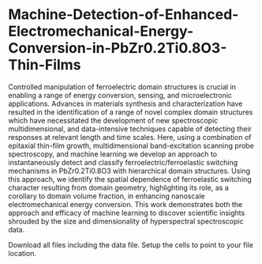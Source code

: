 # Machine-Detection-of-Enhanced-Electromechanical-Energy-Conversion-in-PbZr0.2Ti0.8O3-Thin-Films
Controlled manipulation of ferroelectric domain structures is crucial in enabling a range of energy conversion, sensing, and microelectronic applications. Advances in materials synthesis and characterization have resulted in the identification of a range of novel complex domain structures which have necessitated the development of new spectroscopic multidimensional, and data-intensive techniques capable of detecting their responses at relevant length and time scales. Here, using a combination of epitaxial thin-film growth, multidimensional band-excitation scanning probe spectroscopy, and machine learning we develop an approach to instantaneously detect and classify ferroelectric/ferroelastic switching mechanisms in PbZr0.2Ti0.8O3 with hierarchical domain structures. Using this approach, we identify the spatial dependence of ferroelastic switching character resulting from domain geometry, highlighting its role, as a corollary to domain volume fraction, in enhancing nanoscale electromechanical energy conversion. This work demonstrates both the approach and efficacy of machine learning to discover scientific insights shrouded by the size and dimensionality of hyperspectral spectroscopic data.

Download all files including the data file. Setup the cells to point to your file location.
